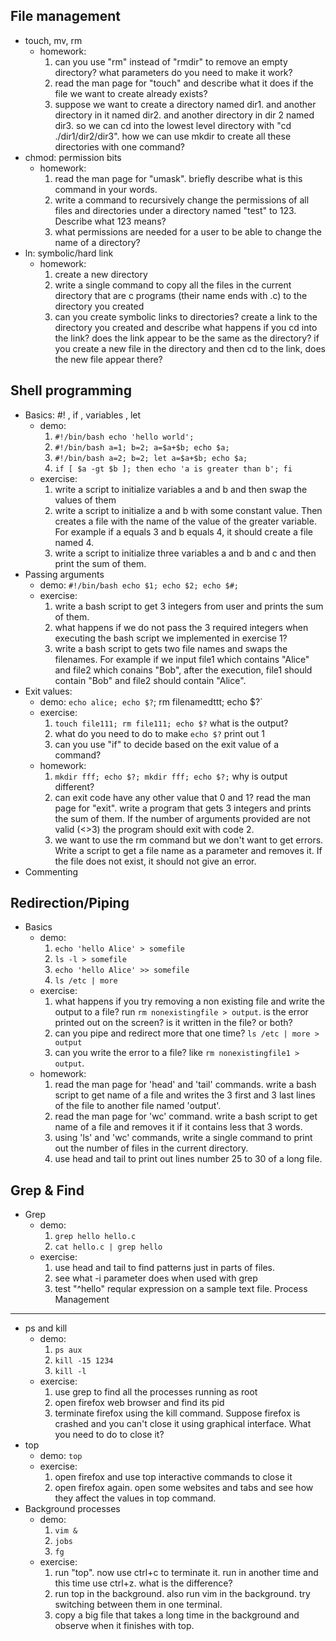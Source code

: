 File management
---

- touch, mv, rm
	- homework:
		1. can you use "rm" instead of "rmdir" to remove an empty directory? what parameters do you need to make it work?
		2. read the man page for "touch" and describe what it does if the file we want to create already exists?
		3. suppose we want to create a directory named dir1. and another directory in it named dir2. and another directory in dir 2 named dir3. so we can cd into the lowest level directory with "cd ./dir1/dir2/dir3". how we can use mkdir to create all these directories with one command?
- chmod: permission bits
	- homework:
		1. read the man page for "umask". briefly describe what is this command in your words.
		2. write a command to recursively change the permissions of all files and directories under a directory named "test" to 123. Describe what 123 means?
		3. what permissions are needed for a user to be able to change the name of a directory?
- ln: symbolic/hard link
	- homework:
		1. create a new directory
		2. write a single command to copy all the files in the current directory that are c programs (their name ends with .c) to the directory you created
		3. can you create symbolic links to directories? create a link to the directory you created and describe what happens if you cd into the link? does the link appear to be the same as the directory? if you create a new file in the directory and then cd to the link, does the new file appear there?

Shell programming
---

- Basics: #! , if , variables , let
	- demo:
		1. `#!/bin/bash echo 'hello world';`
		2. `#!/bin/bash a=1; b=2; a=$a+$b; echo $a;`
		3. `#!/bin/bash a=2; b=2; let a=$a+$b; echo $a;`
		4. `if [ $a -gt $b ]; then echo 'a is greater than b'; fi`
	- exercise:
		1. write a script to initialize variables a and b and then swap the values of them
		2. write a script to initialize a and b with some constant value. Then creates a file with the name of the value of the greater variable. For example if a equals 3 and b equals 4, it should create a file named 4.
		3. write a script to initialize three variables a and b and c and then print the sum of them.
- Passing arguments
	- demo: `#!/bin/bash echo $1; echo $2; echo $#;`
	- exercise:
		1. write a bash script to get 3 integers from user and prints the sum of them.
		2. what happens if we do not pass the 3 required integers when executing the bash script we implemented in exercise 1?
		3. write a bash script to gets two file names and swaps the filenames. For example if we input file1 which contains "Alice" and file2 which conains "Bob", after the execution, file1 should contain "Bob" and file2 should contain "Alice".
- Exit values: 
    - demo: `echo alice; echo $?`; rm filenamedttt; echo $?`
    - exercise: 
        1. `touch file111; rm file111; echo $?` what is the output? 
        2. what do you need to do to make `echo $?` print out 1
        3. can you use "if" to decide based on the exit value of a command?
    - homework:
        1. `mkdir fff; echo $?; mkdir fff; echo $?;` why is output different?
        2. can exit code have any other value that 0 and 1? read the man page for "exit". write a program that gets 3 integers and prints the sum of them. If the number of arguments provided are not valid (<>3) the program should exit with code 2.
        3. we want to use the rm command but we don't want to get errors. Write a script to get a file name as a parameter and removes it. If the file does not exist, it should not give an error.
- Commenting

Redirection/Piping
---
- Basics
	- demo:
		1. `echo 'hello Alice' > somefile`
		2. `ls -l > somefile`
		3. `echo 'hello Alice' >> somefile`
		4. `ls /etc | more`
	- exercise:
		1. what happens if you try removing a non existing file and write the output to a file? run `rm nonexistingfile > output`. is the error printed out on the screen? is it written in the file? or both?
		2. can you pipe and redirect more that one time? `ls /etc | more > output`
		3. can you write the error to a file? like `rm nonexistingfile1 > output`.
	- homework:
		1. read the man page for 'head' and 'tail' commands. write a bash script to get name of a file and writes the 3 first and 3 last lines of the file to another file named 'output'.
		2. read the man page for 'wc' command. write a bash script to get name of a file and removes it if it contains less that 3 words.
		3. using 'ls' and 'wc' commands, write a single command to print out the number of files in the current directory.
		4. use head and tail to print out lines number 25 to 30 of a long file.
			

Grep & Find
---
- Grep
	- demo: 
		1. `grep hello hello.c`
		2. `cat hello.c | grep hello`
	- exercise:
		1. use head and tail to find patterns just in parts of files.
		2. see what -i parameter does when used with grep
		3. test "^hello" reqular expression on a sample text file.
Process Management
---

- ps and kill
	- demo:
		1. `ps aux`
		2. `kill -15 1234`
		3. `kill -l`
	- exercise:
		1. use grep to find all the processes running as root
		2. open firefox web browser and find its pid
		3. terminate firefox using the kill command. Suppose firefox is crashed and you can't close it using graphical interface. What you need to do to close it?
- top
	- demo: `top`
	- exercise:
		1. open firefox and use top interactive commands to close it
		2. open firefox again. open some websites and tabs and see how they affect the values in top command.
- Background processes
	- demo:
		1. `vim &`
		2. `jobs`
		3. `fg`
	- exercise:
		1. run "top". now use ctrl+c to terminate it. run in another time and this time use ctrl+z. what is the difference?
		2. run top in the background. also run vim in the background. try switching between them in one terminal.
		3. copy a big file that takes a long time in the background and observe when it finishes with top.
			
